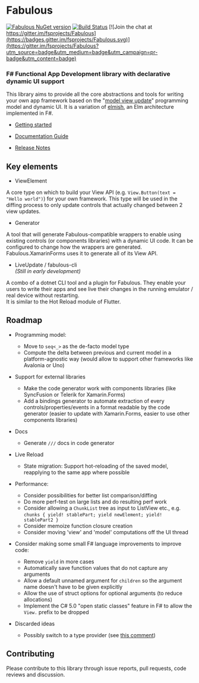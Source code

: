 Fabulous
=======

 [![Fabulous NuGet version](https://badge.fury.io/nu/Fabulous.svg)](https://badge.fury.io/nu/Fabulous) [![Build Status](https://dev.azure.com/timothelariviere/Fabulous/_apis/build/status/Full%20Build?branchName=master)](https://dev.azure.com/timothelariviere/Fabulous/_build/latest?definitionId=7&branchName=master) [![Join the chat at https://gitter.im/fsprojects/Fabulous](https://badges.gitter.im/fsprojects/Fabulous.svg)](https://gitter.im/fsprojects/Fabulous?utm_source=badge&utm_medium=badge&utm_campaign=pr-badge&utm_content=badge)
 
### F# Functional App Development library with declarative dynamic UI support

This library aims to provide all the core abstractions and tools for writing your own app framework based on the "[model view update](https://guide.elm-lang.org/architecture/)" programming model and dynamic UI. It is a variation of [elmish](https://elmish.github.io/), an Elm architecture implemented in F#.

* [Getting started](https://fsprojects.github.io/Fabulous/index.html#getting=started)

* [Documentation Guide](https://fsprojects.github.io/Fabulous/guide.html)

* [Release Notes](RELEASE_NOTES.md)

## Key elements
- ViewElement

A core type on which to build your View API (e.g. `View.Button(text = "Hello world")`) for your own framework. This type will be used in the diffing process to only update controls that actually changed between 2 view updates.

- Generator

A tool that will generate Fabulous-compatible wrappers to enable using existing controls (or components libraries) with a dynamic UI code. It can be configured to change how the wrappers are generated.  
Fabulous.XamarinForms uses it to generate all of its View API.

- LiveUpdate / fabulous-cli  
*(Still in early development)*

A combo of a dotnet CLI tool and a plugin for Fabulous. They enable your users to write their apps and see live their changes in the running emulator / real device without restarting.  
It is similar to the Hot Reload module of Flutter.

## Roadmap

* Programming model: 
  * Move to `seq<_>` as the de-facto model type
  * Compute the delta between previous and current model in a platform-agnostic way (would allow to support other frameworks like Avalonia or Uno)
  
* Support for external libraries
  * Make the code generator work with components libraries (like SyncFusion or Telerik for Xamarin.Forms)
  * Add a bindings generator to automate extraction of every controls/properties/events in a format readable by the code generator (easier to update with Xamarin.Forms, easier to use other components libraries)

* Docs
  * Generate `///` docs in code generator

* Live Reload
  * State migration: Support hot-reloading of the saved model, reapplying to the same app where possible

* Performance:
  * Consider possibilities for better list comparison/diffing
  * Do more perf-test on large lists and do resulting perf work
  * Consider allowing a `ChunkList` tree as input to ListView etc., e.g. `chunks { yield! stablePart; yield newElement; yield! stablePart2 }` 
  * Consider memoize function closure creation
  * Consider moving 'view' and 'model' computations off the UI thread

* Consider making  some small F# language improvements to improve code:
  * Remove `yield` in more cases
  * Automatically save function values that do not capture any arguments
  * Allow a default unnamed argument for `children` so the argument name doesn't have to be given explicitly
  * Allow the use of struct options for optional arguments (to reduce allocations)
  * Implement the C# 5.0 "open static classes" feature in F# to allow the `View.` prefix to be dropped

* Discarded ideas
  * Possibly switch to a type provider (see [this comment](https://github.com/fsprojects/Fabulous/issues/50#issuecomment-390396365))

## Contributing

Please contribute to this library through issue reports, pull requests, code reviews and discussion.
